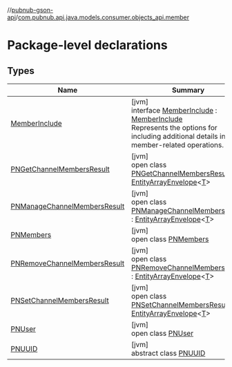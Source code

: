 //[pubnub-gson-api](../../index.md)/[com.pubnub.api.java.models.consumer.objects_api.member](index.md)

# Package-level declarations

## Types

| Name | Summary |
|---|---|
| [MemberInclude](-member-include/index.md) | [jvm]<br>interface [MemberInclude](-member-include/index.md) : [MemberInclude](../../../../pubnub-kotlin/pubnub-kotlin-core-api/pubnub-kotlin-core-api/com.pubnub.api.models.consumer.objects.member/-member-include/index.md)<br>Represents the options for including additional details in member-related operations. |
| [PNGetChannelMembersResult](-p-n-get-channel-members-result/index.md) | [jvm]<br>open class [PNGetChannelMembersResult](-p-n-get-channel-members-result/index.md) : [EntityArrayEnvelope](../com.pubnub.api.java.models.consumer.objects_api/-entity-array-envelope/index.md)&lt;[T](../com.pubnub.api.java.models.consumer.objects_api/-entity-array-envelope/index.md)&gt; |
| [PNManageChannelMembersResult](-p-n-manage-channel-members-result/index.md) | [jvm]<br>open class [PNManageChannelMembersResult](-p-n-manage-channel-members-result/index.md) : [EntityArrayEnvelope](../com.pubnub.api.java.models.consumer.objects_api/-entity-array-envelope/index.md)&lt;[T](../com.pubnub.api.java.models.consumer.objects_api/-entity-array-envelope/index.md)&gt; |
| [PNMembers](-p-n-members/index.md) | [jvm]<br>open class [PNMembers](-p-n-members/index.md) |
| [PNRemoveChannelMembersResult](-p-n-remove-channel-members-result/index.md) | [jvm]<br>open class [PNRemoveChannelMembersResult](-p-n-remove-channel-members-result/index.md) : [EntityArrayEnvelope](../com.pubnub.api.java.models.consumer.objects_api/-entity-array-envelope/index.md)&lt;[T](../com.pubnub.api.java.models.consumer.objects_api/-entity-array-envelope/index.md)&gt; |
| [PNSetChannelMembersResult](-p-n-set-channel-members-result/index.md) | [jvm]<br>open class [PNSetChannelMembersResult](-p-n-set-channel-members-result/index.md) : [EntityArrayEnvelope](../com.pubnub.api.java.models.consumer.objects_api/-entity-array-envelope/index.md)&lt;[T](../com.pubnub.api.java.models.consumer.objects_api/-entity-array-envelope/index.md)&gt; |
| [PNUser](-p-n-user/index.md) | [jvm]<br>open class [PNUser](-p-n-user/index.md) |
| [PNUUID](-p-n-u-u-i-d/index.md) | [jvm]<br>abstract class [PNUUID](-p-n-u-u-i-d/index.md) |
